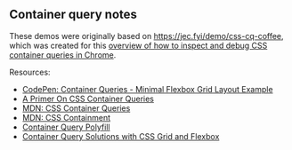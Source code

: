 ## Container query notes

These demos were originally based on https://jec.fyi/demo/css-cq-coffee, which was created for this [overview of how to inspect and debug CSS container queries in Chrome](https://developer.chrome.com/docs/devtools/css/container-queries/).

Resources:

- [CodePen: Container Queries - Minimal Flexbox Grid Layout Example](https://codepen.io/smashingmag/pen/QWqJbrW)
- [A Primer On CSS Container Queries](https://www.smashingmagazine.com/2021/05/complete-guide-css-container-queries/)
- [MDN: CSS Container Queries](https://developer.mozilla.org/en-US/docs/Web/CSS/CSS_Container_Queries)
- [MDN: CSS Containment](https://developer.mozilla.org/en-US/docs/Web/CSS/CSS_Containment)
- [Container Query Polyfill](https://github.com/GoogleChromeLabs/container-query-polyfill)
- [Container Query Solutions with CSS Grid and Flexbox](https://moderncss.dev/container-query-solutions-with-css-grid-and-flexbox/)
